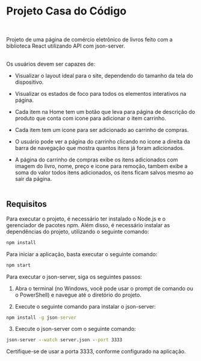 # Projeto Casa do Código
<br>

Projeto de uma página de comércio eletrônico de livros feito com a biblioteca React utilizando API com json-server.
<br><br>

Os usuários devem ser capazes de:

* Visualizar o layout ideal para o site, dependendo do tamanho da tela do dispositivo.

* Visualizar os estados de foco para todos os elementos interativos na página.

* Cada item na Home tem um botão que leva para página de descrição do produto que conta com icone para adicionar o item carrinho.

* Cada item tem um icone para ser adicionado ao carrinho de compras.

* O usuário pode ver a página do carrinho clicando no icone a direita da barra de navegação que mostra quantos itens já foram adicionados.

* A página do carrinho de compras exibe os itens adicionados com imagem do livro, nome, preço e icone para remoção, tambem exibe a soma do valor todos itens adicionados, os itens ficam salvos mesmo ao sair da página.
<br><br>

## Requisitos

<p>Para executar o projeto, é necessário ter instalado o Node.js e o gerenciador de pacotes npm. Além disso, é necessário instalar as dependências do projeto, utilizando o seguinte comando:</p>


```cmd
npm install
```
Para iniciar a aplicação, basta executar o seguinte comando:

```cmd
npm start
```

<p>Para executar o json-server, siga os seguintes passos:</p>

1. Abra o terminal (no Windows, você pode usar o prompt de comando ou o PowerShell) e navegue até o diretório do projeto.

2. Execute o seguinte comando para instalar o json-server:<p>

```cmd
npm install -g json-server
```

3. Execute o json-server com o seguinte comando:

```cmd
json-server --watch server.json --port 3333
```

<p>Certifique-se de usar a porta 3333, conforme configurado na aplicação.</p>

